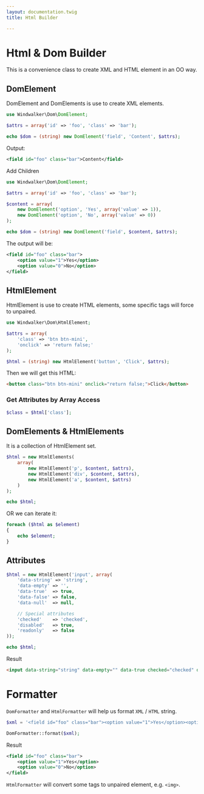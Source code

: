 ```yaml
---
layout: documentation.twig
title: Html Builder

---
```


# Html & Dom Builder

This is a convenience class to create XML and HTML element in an OO way.

## DomElement

DomElement and DomElements is use to create XML elements.

``` php
use Windwalker\Dom\DomElement;

$attrs = array('id' => 'foo', 'class' => 'bar');

echo $dom = (string) new DomElement('field', 'Content', $attrs);
```

Output:

``` xml
<field id="foo" class="bar">Content</field>
```

Add Children

``` php
use Windwalker\Dom\DomElement;

$attrs = array('id' => 'foo', 'class' => 'bar');

$content = array(
    new DomElement('option', 'Yes', array('value' => 1)),
    new DomElement('option', 'No', array('value' => 0))
);

echo $dom = (string) new DomElement('field', $content, $attrs);
```

The output will be:

``` xml
<field id="foo" class="bar">
    <option value="1">Yes</option>
    <option value="0">No</option>
</field>
```

## HtmlElement

HtmlElement is use to create HTML elements, some specific tags will force to unpaired.

``` php
use Windwalker\Dom\HtmlElement;

$attrs = array(
    'class' => 'btn btn-mini',
    'onclick' => 'return false;'
);

$html = (string) new HtmlElement('button', 'Click', $attrs);
```

Then we will get this HTML:

``` html
<button class="btn btn-mini" onclick="return false;">Click</button>
```

### Get Attributes by Array Access

``` php
$class = $html['class'];
```

## DomElements & HtmlElements

It is a collection of HtmlElement set.

``` php
$html = new HtmlElements(
    array(
        new HtmlElement('p', $content, $attrs),
        new HtmlElement('div', $content, $attrs),
        new HtmlElement('a', $content, $attrs)
    )
);

echo $html;
```

OR we can iterate it:

``` php
foreach ($html as $element)
{
    echo $element;
}
```

## Attributes

``` php
$html = new HtmlElement('input', array(
    'data-string' => 'string',
    'data-empty' => '',
    'data-true'  => true,
    'data-false' => false,
    'data-null'  => null,

    // Special attributes
    'checked'    => 'checked',
    'disabled'   => true,
    'readonly'   => false
));

echo $html;
```

Result

``` html
<input data-string="string" data-empty="" data-true checked="checked" disabled="disabled">
```

# Formatter

`DomFormatter` and `HtmlFormatter` will help us format `XML` / `HTML` string.

``` php
$xml = '<field id="foo" class="bar"><option value="1">Yes</option><option value="0">No</option></field>';

DomFormatter::format($xml);
```

Result

``` xml
<field id="foo" class="bar">
    <option value="1">Yes</option>
    <option value="0">No</option>
</field>
```

`HtmlFormatter` will convert some tags to unpaired element, e.g. `<img>`.
